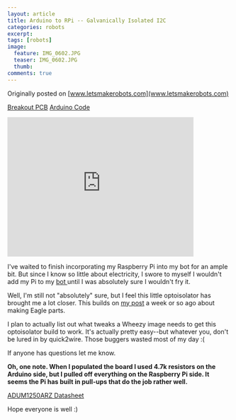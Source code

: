 ```yaml
---
layout: article
title: Arduino to RPi -- Galvanically Isolated I2C
categories: robots
excerpt:
tags: [robots]
image:
  feature: IMG_0602.JPG
  teaser: IMG_0602.JPG
  thumb:
comments: true
---
```

Originally posted on [www.letsmakerobots.com](www.letsmakerobots.com)

<a class="btn" href="/files/ADUM1250ARZ_v.01.zip" target="">Breakout PCB</a>
<a class="btn" href="/files/Arduino_to_Pi_I2C_v2.zip" target="">Arduino Code</a>

<div class="flex-video">
  <iframe width="420" height="315" src="https://www.youtube.com/embed/P77ZGNKlc9M" frameborder="0" allowfullscreen></iframe>
</div>

I've waited to finish incorporating my Raspberry Pi into my bot for an ample bit.  But since I know so little about electricity, I swore to myself I wouldn't add my Pi to my [bot ](http://letsmakerobots.com/node/35922)until I was absolutely sure I wouldn't fry it.  

Well, I'm still not "absolutely" sure, but I feel this little optoisolator has brought me a lot closer.  This builds on [my post](http://letsmakerobots.com/node/36672) a week or so ago about making Eagle parts.

I plan to actually list out what tweaks a Wheezy image needs to get this optoisolator build to work.  It's actually pretty easy--but whatever you, don't be lured in by quick2wire.  Those buggers wasted most of my day :(

If anyone has questions let me know.

**Oh, one note.  When I populated the board I used 4.7k resistors on the Arduino side, but I pulled off everything on the Raspberry Pi side.  It seems the Pi has built in pull-ups that do the job rather well.**

[ADUM1250ARZ Datasheet](http://www.analog.com/static/imported-files/data_sheets/ADUM1250_1251.pdf)

Hope everyone is well :)
